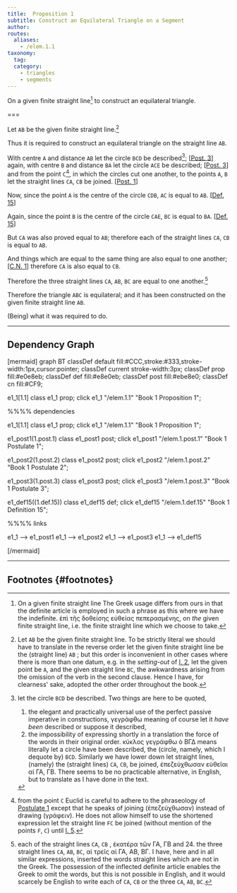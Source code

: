 ```yaml
---
title:  Proposition 1
subtitle: Construct an Equilateral Triangle on a Segment
author:
routes:
  aliases:
    - /elem.1.1
taxonomy:
  tag:
  category:
    - triangles
    - segments
---
```


On a given finite straight line[^1] to construct an equilateral triangle.


===

Let `AB` be the given finite straight line.[^2]

Thus it is required to construct an equilateral triangle on the straight line `AB`. 

With centre `A` and distance `AB` let the circle `BCD` be described[^3]; [<a href="/elem.1.post.3">Post. 3</a>] again, with centre `B` and distance `BA` let the circle `ACE` be described; [<a href="/elem.1.post.3">Post. 3</a>] and from the point `C`[^4], in which the circles cut one another, to the points `A`, `B` let the straight lines `CA`, `CB` be joined. [<a href="/elem.1.post.1">Post. 1</a>] 

Now, since the point `A` is the centre of the circle `CDB`, <span class="center">`AC` is equal to `AB`. [<a href="/elem.1.def.15">Def. 15</a>]</span>

Again, since the point `B` is the centre of the circle `CAE`, <span class="center">`BC` is equal to `BA`. [<a href="/elem.1.def.15">Def. 15</a>]</span>

But `CA` was also proved equal to `AB`; therefore each of the straight lines `CA`, `CB` is equal to `AB`.

And things which are equal to the same thing are also equal to one another; [<a href="/elem.1.c.n.1">C.N. 1</a>] <span class="center">therefore `CA` is also equal to `CB`.</span>

Therefore the three straight lines `CA`, `AB`, `BC` are equal to one another.[^5]

Therefore the triangle `ABC` is equilateral; and it has been constructed on the given finite straight line `AB`.

<div class="QED">

(Being) what it was required to do.

</div>

***

## Dependency Graph

[mermaid]
graph BT
classDef default fill:#CCC,stroke:#333,stroke-width:1px,cursor:pointer;
classDef current stroke-width:3px;
classDef prop fill:#e0e8eb;
classDef def fill:#e8e0eb;
classDef post fill:#ebe8e0;
classDef cn fill:#CF9;

e1_1[1.1]
class e1_1 prop; 
click e1_1 "/elem.1.1" "Book 1 Proposition 1";

%%%% dependencies

e1_1[1.1]
class e1_1 prop; 
click e1_1 "/elem.1.1" "Book 1 Proposition 1";

e1_post1(1.post.1)
class e1_post1 post;
click e1_post1 "/elem.1.post.1" "Book 1 Postulate 1";

e1_post2(1.post.2)
class e1_post2 post;
click e1_post2 "/elem.1.post.2" "Book 1 Postulate 2";

e1_post3(1.post.3)
class e1_post3 post;
click e1_post3 "/elem.1.post.3" "Book 1 Postulate 3";

e1_def15((1.def.15))
class e1_def15 def;
click e1_def15 "/elem.1.def.15" "Book 1 Definition 15";

%%%% links

e1_1 --> e1_post1
e1_1 --> e1_post2
e1_1 --> e1_post3
e1_1 --> e1_def15

[/mermaid]

***

## Footnotes {#footnotes}

[^1]: On a given finite straight line
    The Greek usage differs from ours in that the definite article is employed in such a phrase as this where we have the indefinite. <foreign lang="greek">ἐπὶ τῆς δοθείσης εὐθείας πεπερασμένης</foreign>, <quote>on <em>the</em> given finite straight line,</quote> i.e. the finite straight line which we choose to take.

[^2]: Let `AB` be the given finite straight line.
    To be strictly literal we should have to translate in the reverse order <quote>let the given finite straight line be the (straight line) `AB`</quote> ; but this order is inconvenient in other cases where there is more than one datum, e.g. in the <em>setting-out</em> of <a href="/elem.1.2">I. 2</a>, <quote>let the given point be `A`, and the given straight line `BC`,</quote> the awkwardness arising from the omission of the verb in the second clause. Hence I have, for clearness' sake, adopted the other order throughout the book.

[^3]: let the circle `BCD` be described.
    Two things are here to be quoted, 
    1. the elegant and practically universal use of the perfect passive imperative in constructions, <foreign lang="greek">γεγράφθω</foreign> meaning of course <quote>let it <em>have been</em> described</quote> or <quote>suppose it described,</quote>
    2. the impossibility of expressing shortly in a translation the force of the words in their original order. <foreign lang="greek">κύκλος γεγράφθω ὸ ΒΓΔ</foreign> means literally <quote>let a circle have been described, the (circle, namely, which I dequote by) `BCD`.</quote> Similarly we have lower down <quote>let straight lines, (namely) the (straight lines) `CA`, `CB`, be joined,</quote> <foreign lang="greek">ἐπεζεύχθωσαν εὐθεῖαι αί ΓΑ, ΓΒ</foreign>. There seems to be no practicable alternative, in English, but to translate as I have done in the text.

[^4]: from the point `C`
    Euclid is careful to adhere to the phraseology of <a href="/elem.1.post.1">Postulate 1</a> except that he speaks of <quote>joining</quote> (<foreign lang="greek">ἐπεζεύχθωσαν</foreign>) instead of <quote>drawing</quote> (<foreign lang="greek">γράφειν</foreign>). He does not allow himself to use the shortened expression <quote>let the straight line `FC` be joined</quote> (without mention of the points `F`, `C`) until <a href="/elem.1.5">I. 5</a>.

[^5]: each of the straight lines `CA`, `CB`
    , <foreign lang="greek">ἑκατέρα τῶν ΓΑ, ΓΒ</foreign> and <span class="bold">24. the three straight</span> lines `CA`, `AB`, `BC`, <foreign lang="greek">αἱ τρεῖς αἱ ΓΑ, ΑΒ, ΒΓ</foreign>. I have, here and in all similar expressions, inserted the words <quote>straight lines</quote> which are not in the Greek. The possession of the inflected definite article enables the Greek to omit the words, but this is not possible in English, and it would scarcely be English to write <quote>each of `CA`, `CB`</quote> or <quote>the three `CA`, `AB`, `BC`.</quote>


